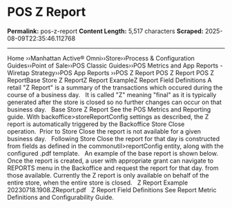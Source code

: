 # POS Z Report

**Permalink:** pos-z-report
**Content Length:** 5,517 characters
**Scraped:** 2025-08-09T22:35:46.112768

---

Home &rsaquo;&rsaquo;Manhattan Active® Omni&rsaquo;&rsaquo;Store&rsaquo;&rsaquo;Process & Configuration Guides&rsaquo;&rsaquo;Point of Sale&rsaquo;&rsaquo;POS Classic Guides&rsaquo;&rsaquo;POS Metrics and App Reports - Wiretap Strategy&rsaquo;&rsaquo;POS App Reports ››POS Z Report POS Z Report POS Z ReportBase Store Z ReportZ Report ExampleZ Report Field Definitions A retail &quot;Z Report&quot; is a summary of the transactions which occured during the course of a business day.&nbsp; &nbsp;It is called &quot;Z&quot; meaning &quot;final&quot; as it is typically generated after the store is closed so no further changes can occur on that business day. &nbsp; Base Store Z Report See the POS Metrics and Reporting guide. With backoffice&gt;storeReportConfig settings as described, the Z report is automatically triggered by the Backoffice Store Close operation.&nbsp;&nbsp;Prior to Store Close the report is not available for a given business day.&nbsp;&nbsp; Following Store Close the report for that day is constructed from fields as defined in the commonutil&gt;reportConfig entity, along with the configured .pdf template.&nbsp; &nbsp;An example of the base report is shown below. Once the report is created, a user with appropriate grant&nbsp;can navigate to REPORTS menu in the Backoffice and request the report for that day.&nbsp;from those available.&nbsp;Currently the Z report is only available on behalf of the entire store, when the entire store is closed. &nbsp; Z Report Example &nbsp; 20230718.1908.ZReport.pdf &nbsp; Z Report Field Definitions See Report Metric Definitions and Configurability Guide.
